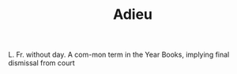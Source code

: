 ---
title: Adieu
permalink: "/definitions/adieu.html"
body: L. Fr. without day. A com-mon term in the Year Books, implying final dismissal
  from court
published_at: '2018-07-07'
layout: post
---